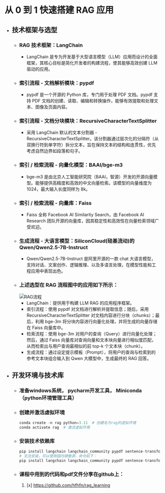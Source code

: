 # 从 0 到 1 快速搭建 RAG 应用
- ## 技术框架与选型
  - ### RAG 技术框架：**LangChain**
    - LangChain 是专为开发基于大型语言模型（LLM）应用而设计的全面框架，其核心目标是简化开发者的构建流程，使其能够高效创建 LLM 驱动的应用。
  - ### 索引流程 - 文档解析模块：pypdf
    - pypdf 是一个开源的 Python 库，专门用于处理 PDF 文档。pypdf 支持 PDF 文档的创建、读取、编辑和转换操作，能够有效提取和处理文本、图像及页面内容。
  - ### 索引流程 - 文档分块模块：RecursiveCharacterTextSplitter
    - 采用 LangChain 默认的文本分割器 -RecursiveCharacterTextSplitter。该分割器通过层次化的分隔符（从双换行符到单字符）拆分文本，旨在保持文本的结构和连贯性，优先考虑自然边界如段落和句子。
  - ### 索引 / 检索流程 - 向量化模型：BAAI/bge-m3
    - bge-m3 是由北京人工智能研究院（BAAI，智源）开发的开源向量模型。能够提供高精度和高效的中文向量检索。该模型的向量维度为 1024，最大输入长度同样为 8k。
  - ### 索引 / 检索流程 - 向量库：Faiss
    - Faiss 全称 Facebook AI Similarity Search，由 Facebook AI Research 团队开源的向量库，因其稳定性和高效性在向量检索领域广受欢迎。
  - ### 生成流程 - 大语言模型：SiliconCloud(硅基流动)的 Qwen/Qwen2.5-7B-Instruct
    - Qwen/Qwen2.5-7B-Instruct 是阿里开源的一款 chat 大语言模型，支持对话、文案创作、逻辑推理、以及多语言处理，在模型性能和工程应用中表现出色。
  - ### 上述选型在 RAG 流程图中的应用如下所示：
    ![RAG流程](https://cdn.jsdelivr.net/gh/hfhfn/image_storage@img/img/RAG%E6%B5%81%E7%A8%8B.png)
    - LangChain：提供用于构建 LLM RAG 的应用程序框架。
    - 索引流程：使用 pypdf 对文档进行解析并提取信息；随后，采用 RecursiveCharacterTextSplitter 对文档内容进行分块（chunks）；最后，利用 bge-3m 将分块内容进行向量化处理，并将生成的向量存储在 Faiss 向量库中。
    - 检索流程：使用 bge-3m 对用户的查询（Query）进行向量化处理；然后，通过 Faiss 向量库对查询向量和文本块向量进行相似度匹配，从而检索出与用户查询最相似的前 top-k 个文本块（chunk）。
    - 生成流程：通过设定提示模板（Prompt），将用户的查询与检索到的参考文本块组合输入到 Qwen 大模型中，生成最终的 RAG 回答。
- ## 开发环境与技术库
  - ### 准备windows系统， pycharm开发工具， Miniconda（python环境管理工具）
  - ### 创建并激活虚拟环境
      ```python
      conda create -n rag python=3.11  # 创建名为rag的虚拟环境
      conda activate rag  # 激活虚拟环境
      ```
  - ### 安装技术依赖库
    ```python
    pip install langchain langchain_community pypdf sentence-transformers faiss-cpu
    # 无法安装，可以使用国内镜像源，命令如下：
    pip install langchain langchain_community pypdf sentence-transformers faiss-cpu -i https://pypi.tuna.tsinghua.edu.cn/simple
    ```
  - ### 课程中用到的代码和pdf文件分享在github上：
    1. [x] https://github.com/hfhfn/rag_learning
